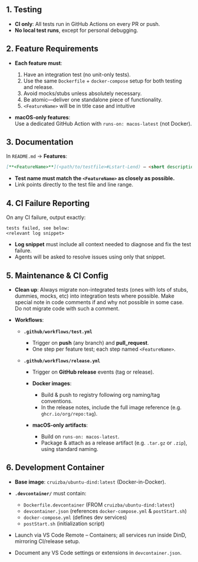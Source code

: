 ## 1. Testing
- **CI only**: All tests run in GitHub Actions on every PR or push.  
- **No local test runs**, except for personal debugging.

## 2. Feature Requirements
- **Each feature must**:
  1. Have an integration test (no unit-only tests).  
  2. Use the same `Dockerfile` + `docker-compose` setup for both testing and release.  
  3. Avoid mocks/stubs unless absolutely necessary.  
  4. Be atomic—deliver one standalone piece of functionality.  
  5. `<FeatureName>` will be in title case and intuitive

- **macOS-only features**:  
  Use a dedicated GitHub Action with `runs-on: macos-latest` (not Docker).

## 3. Documentation
In `README.md` → **Features**:
```md
[**<FeatureName>**](<path/to/testfile>#Lstart-Lend) — <short description>
````

* **Test name must match the `<FeatureName>` as closely as possible.**
* Link points directly to the test file and line range.

## 4. CI Failure Reporting

On any CI failure, output exactly:

```
tests failed, see below:
<relevant log snippet>
```

* **Log snippet** must include all context needed to diagnose and fix the test failure.
* Agents will be asked to resolve issues using only that snippet.

## 5. Maintenance & CI Config

* **Clean up**: Always migrate non-integrated tests (ones with lots of stubs, dummies, mocks, etc) into integration tests where possible. Make special note in code comments if and why not possible in some case. Do not migrate code with such a comment.
* **Workflows**:

  * **`.github/workflows/test.yml`**

    * Trigger on **push** (any branch) and **pull\_request**.
    * One step per feature test; each step named `<FeatureName>`.
  * **`.github/workflows/release.yml`**

    * Trigger on **GitHub release** events (tag or release).
    * **Docker images**:

      * Build & push to registry following org naming/tag conventions.
      * In the release notes, include the full image reference (e.g. `ghcr.io/org/repo:tag`).
    * **macOS-only artifacts**:

      * Build on `runs-on: macos-latest`.
      * Package & attach as a release artifact (e.g. `.tar.gz` or `.zip`), using standard naming.

## 6. Development Container

* **Base image**: `cruizba/ubuntu-dind:latest` (Docker-in-Docker).
* **`.devcontainer/`** must contain:

  * `Dockerfile.devcontainer` (FROM `cruizba/ubuntu-dind:latest`)
  * `devcontainer.json` (references `docker-compose.yml` & `postStart.sh`)
  * `docker-compose.yml` (defines dev services)
  * `postStart.sh` (initialization script)
* Launch via VS Code Remote – Containers; all services run inside DinD, mirroring CI/release setup.
* Document any VS Code settings or extensions in `devcontainer.json`.

```
